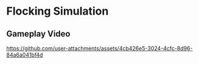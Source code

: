 # Flocking Simulation

## Gameplay Video



https://github.com/user-attachments/assets/4cb426e5-3024-4cfc-8d96-84a6a041bf4d

